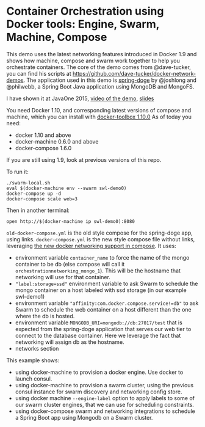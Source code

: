 # Container Orchestration using Docker tools: Engine, Swarm, Machine, Compose

This demo uses the latest networking features introduced in Docker 1.9 and shows how machine, compose and swarm work together to help you orchestrate containers. The core of the demo comes from @dave-tucker, you can find his scripts at https://github.com/dave-tucker/docker-network-demos. The application used in this demo is [spring-doge](https://github.com/joshlong/spring-doge) by @joshlong and @philwebb, a Spring Boot Java application using MongoDB and MongoFS.

I have shown it at JavaOne 2015, [video of the demo](https://www.youtube.com/watch?v=S9XP8S85XaI&t=6h10m03s), [slides](http://www.slideshare.net/chanezon/docker-orchestration-welcome-to-the-jungle-javaone-2015)

You need Docker 1.10, and corresponding latest versions of compose and machine, which you can install with [docker-toolbox 1.10.0](https://github.com/docker/toolbox/releases)
As of today you need:
* docker 1.10 and above
* docker-machine 0.6.0 and above
* docker-compose 1.6.0

If you are still using 1.9, look at previous versions of this repo.

To run it:
```
./swarm-local.sh
eval $(docker-machine env --swarm swl-demo0)
docker-compose up -d
docker-compose scale web=3
```
Then in another terminal:
```
open http://$(docker-machine ip swl-demo0):8080
```

```old-docker-compose.yml``` is the old style compose for the spring-doge app, using links. ```docker-compose.yml``` is the new style compose file without links, leveraging [the new docker networking support in compose](https://github.com/docker/compose/blob/master/docs/networking.md). It uses:
* environment variable ```container_name``` to force the name of the mongo container to be db (else compose will call it ```orchestrationnetworking_mongo_1```). This will be the hostname that networking will use for that container.
* ```"label:storage=ssd"``` environment variable to ask Swarm to schedule the mongo container on a host labeled with ssd storage (in our example swl-demo1)
* environment variable ```"affinity:com.docker.compose.service!=db"``` to ask Swarm to schedule the web container on a host different than the one where the db is hosted.
* environment variable ```MONGODB_URI=mongodb://db:27017/test``` that is expected from the spring-doge application that serves our web tier to connect to the database container. Here we leverage the fact that networking will assign db as the hostname.
* networks section

This example shows:
* using docker-machine to provision a docker engine. Use docker to launch consul.
* using docker-machine to provision a swarm cluster, using the previous consul instance for swarm discovery and networking config store.
* using docker machine ```--engine-label``` option to apply labels to some of our swarm cluster engines, that we can use for scheduling constraints.
* using docker-compose swarm and networking integrations to schedule a Spring Boot app using Mongodb on a Swarm cluster.

